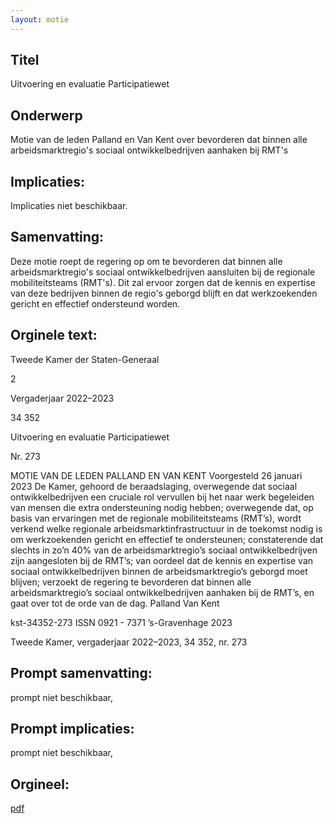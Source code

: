 ```yaml
---
layout: motie
---
```

## Titel
Uitvoering en evaluatie Participatiewet
## Onderwerp
Motie van de leden Palland en Van Kent over bevorderen dat binnen alle arbeidsmarktregio's sociaal ontwikkelbedrijven aanhaken bij RMT's
## Implicaties:
Implicaties niet beschikbaar.
## Samenvatting:

Deze motie roept de regering op om te bevorderen dat binnen alle arbeidsmarktregio's sociaal ontwikkelbedrijven aansluiten bij de regionale mobiliteitsteams (RMT's). Dit zal ervoor zorgen dat de kennis en expertise van deze bedrijven binnen de regio's geborgd blijft en dat werkzoekenden gericht en effectief ondersteund worden.
## Orginele text:


Tweede Kamer der Staten-Generaal

2

Vergaderjaar 2022–2023

34 352

Uitvoering en evaluatie Participatiewet

Nr. 273

MOTIE VAN DE LEDEN PALLAND EN VAN KENT
Voorgesteld 26 januari 2023
De Kamer,
gehoord de beraadslaging,
overwegende dat sociaal ontwikkelbedrijven een cruciale rol vervullen bij
het naar werk begeleiden van mensen die extra ondersteuning nodig
hebben;
overwegende dat, op basis van ervaringen met de regionale mobiliteitsteams (RMT’s), wordt verkend welke regionale arbeidsmarktinfrastructuur
in de toekomst nodig is om werkzoekenden gericht en effectief te
ondersteunen;
constaterende dat slechts in zo’n 40% van de arbeidsmarktregio’s sociaal
ontwikkelbedrijven zijn aangesloten bij de RMT’s;
van oordeel dat de kennis en expertise van sociaal ontwikkelbedrijven
binnen de arbeidsmarktregio’s geborgd moet blijven;
verzoekt de regering te bevorderen dat binnen alle arbeidsmarktregio’s
sociaal ontwikkelbedrijven aanhaken bij de RMT’s,
en gaat over tot de orde van de dag.
Palland
Van Kent

kst-34352-273
ISSN 0921 - 7371
’s-Gravenhage 2023

Tweede Kamer, vergaderjaar 2022–2023, 34 352, nr. 273


## Prompt samenvatting:
prompt niet beschikbaar,

## Prompt implicaties:
prompt niet beschikbaar,
## Orgineel:
[pdf](https://gegevensmagazijn.tweedekamer.nl/OData/v4/2.0/Document(5bd0c9c0-f5ac-4928-a828-94e0611e0d25)/resource)
